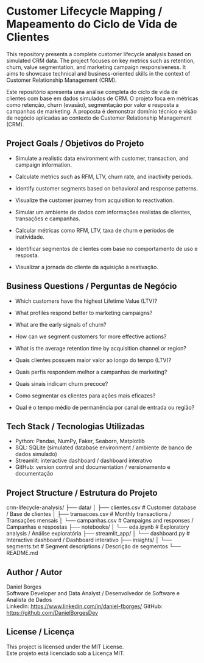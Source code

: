 # Customer Lifecycle Mapping / Mapeamento do Ciclo de Vida de Clientes

This repository presents a complete customer lifecycle analysis based on simulated CRM data. The project focuses on key metrics such as retention, churn, value segmentation, and marketing campaign responsiveness. It aims to showcase technical and business-oriented skills in the context of Customer Relationship Management (CRM).

Este repositório apresenta uma análise completa do ciclo de vida de clientes com base em dados simulados de CRM. O projeto foca em métricas como retenção, churn (evasão), segmentação por valor e resposta a campanhas de marketing. A proposta é demonstrar domínio técnico e visão de negócio aplicadas ao contexto de Customer Relationship Management (CRM).

## Project Goals / Objetivos do Projeto

- Simulate a realistic data environment with customer, transaction, and campaign information.
- Calculate metrics such as RFM, LTV, churn rate, and inactivity periods.
- Identify customer segments based on behavioral and response patterns.
- Visualize the customer journey from acquisition to reactivation.


- Simular um ambiente de dados com informações realistas de clientes, transações e campanhas.
- Calcular métricas como RFM, LTV, taxa de churn e períodos de inatividade.
- Identificar segmentos de clientes com base no comportamento de uso e resposta.
- Visualizar a jornada do cliente da aquisição à reativação.


## Business Questions / Perguntas de Negócio

- Which customers have the highest Lifetime Value (LTV)?
- What profiles respond better to marketing campaigns?
- What are the early signals of churn?
- How can we segment customers for more effective actions?
- What is the average retention time by acquisition channel or region?

- Quais clientes possuem maior valor ao longo do tempo (LTV)?
- Quais perfis respondem melhor a campanhas de marketing?
- Quais sinais indicam churn precoce?
- Como segmentar os clientes para ações mais eficazes?
- Qual é o tempo médio de permanência por canal de entrada ou região?

## Tech Stack / Tecnologias Utilizadas

- Python: Pandas, NumPy, Faker, Seaborn, Matplotlib
- SQL: SQLite (simulated database environment / ambiente de banco de dados simulado)
- Streamlit: interactive dashboard / dashboard interativo
- GitHub: version control and documentation / versionamento e documentação

## Project Structure / Estrutura do Projeto

crm-lifecycle-analysis/
├── data/
│   ├── clientes.csv         # Customer database / Base de clientes
│   ├── transacoes.csv       # Monthly transactions / Transações mensais
│   └── campanhas.csv        # Campaigns and responses / Campanhas e respostas
├── notebooks/
│   └── eda.ipynb            # Exploratory analysis / Análise exploratória
├── streamlit_app/
│   └── dashboard.py         # Interactive dashboard / Dashboard interativo
├── insights/
│   └── segments.txt         # Segment descriptions / Descrição de segmentos
└── README.md

## Author / Autor

Daniel Borges  
Software Developer and Data Analyst / Desenvolvedor de Software e Analista de Dados  
LinkedIn: https://www.linkedin.com/in/daniel-fborges/
GitHub: https://github.com/DanielBorgesDev

## License / Licença

This project is licensed under the MIT License.  
Este projeto está licenciado sob a Licença MIT.
